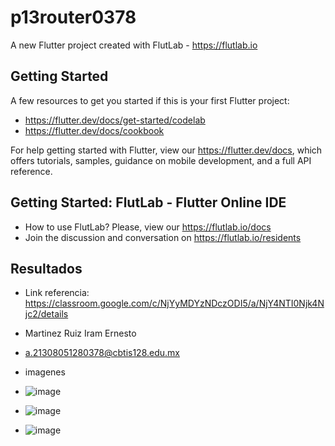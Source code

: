 # p13router0378

A new Flutter project created with FlutLab - https://flutlab.io

## Getting Started

A few resources to get you started if this is your first Flutter project:

- https://flutter.dev/docs/get-started/codelab
- https://flutter.dev/docs/cookbook

For help getting started with Flutter, view our
https://flutter.dev/docs, which offers tutorials,
samples, guidance on mobile development, and a full API reference.

## Getting Started: FlutLab - Flutter Online IDE

- How to use FlutLab? Please, view our https://flutlab.io/docs
- Join the discussion and conversation on https://flutlab.io/residents

## Resultados

- Link referencia: https://classroom.google.com/c/NjYyMDYzNDczODI5/a/NjY4NTI0Njk4Njc2/details
- Martinez Ruiz Iram Ernesto
- a.21308051280378@cbtis128.edu.mx

- imagenes
- ![image](https://github.com/MartinezI128/RutaPag-martinez0378/assets/147106433/b4c05259-a4df-47d5-9701-1595f380b53b)

- ![image](https://github.com/MartinezI128/RutaPag-martinez0378/assets/147106433/b96dc4fe-e138-450e-8b9f-80faf7b06409)
- ![image](https://github.com/MartinezI128/RutaPag-martinez0378/assets/147106433/047ef48d-cfe8-4031-991f-8e6ddf574609)


